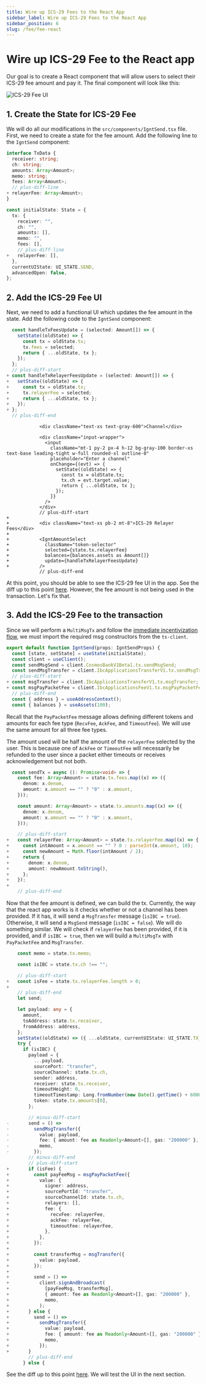 ```yaml
---
title: Wire up ICS-29 Fees to the React App
sidebar_label: Wire up ICS-29 Fees to the React App
sidebar_position: 6
slug: /fee/fee-react
---
```


# Wire up ICS-29 Fee to the React app

Our goal is to create a React component that will allow users to select their ICS-29 fee amount and pay it. The final component will look like this:

![ICS-29 Fee UI](./images/ignite-react-fee.png)

## 1. Create the State for ICS-29 Fee

We will do all our modifications in the `src/components/IgntSend.tsx` file. First, we need to create a state for the fee amount. Add the following line to the `IgntSend` component:

```ts title="src/components/IgntSend.tsx"
interface TxData {
  receiver: string;
  ch: string;
  amounts: Array<Amount>;
  memo: string;
  fees: Array<Amount>;
  // plus-diff-line
+ relayerFee: Array<Amount>;
}
```

```ts title="src/components/IgntSend.tsx"
const initialState: State = {
  tx: {
    receiver: "",
    ch: "",
    amounts: [],
    memo: "",
    fees: [],
	// plus-diff-line
+   relayerFee: [],
  },
  currentUIState: UI_STATE.SEND,
  advancedOpen: false,
};
```

## 2. Add the ICS-29 Fee UI

Next, we need to add a functional UI which updates the fee amount in the state. Add the following code to the `IgntSend` component:

```ts title="src/components/IgntSend.tsx"
  const handleTxFeesUpdate = (selected: Amount[]) => {
    setState((oldState) => {
      const tx = oldState.tx;
      tx.fees = selected;
      return { ...oldState, tx };
    });
  };
  // plus-diff-start
+ const handleTxRelayerFeesUpdate = (selected: Amount[]) => {
+   setState((oldState) => {
+     const tx = oldState.tx;
+     tx.relayerFee = selected;
+     return { ...oldState, tx };
+   });
+ };
  // plus-diff-end
```

```tsx title="src/components/IgntSend.tsx"
            <div className="text-xs text-gray-600">Channel</div>

            <div className="input-wrapper">
              <input
                className="mt-1 py-2 px-4 h-12 bg-gray-100 border-xs text-base leading-tight w-full rounded-xl outline-0"
                placeholder="Enter a channel"
                onChange={(evt) => {
                  setState((oldState) => {
                    const tx = oldState.tx;
                    tx.ch = evt.target.value;
                    return { ...oldState, tx };
                  });
                }}
              />
            </div>
			// plus-diff-start
+ 
+           <div className="text-xs pb-2 mt-8">ICS-29 Relayer Fees</div>
+ 
+           <IgntAmountSelect
+             className="token-selector"
+             selected={state.tx.relayerFee}
+             balances={balances.assets as Amount[]}
+             update={handleTxRelayerFeesUpdate}
+           />
			// plus-diff-end
```

At this point, you should be able to see the ICS-29 fee UI in the app. See the diff up to this point [here](https://github.com/srdtrk/cosmoverse2023-ibc-fee-demo/commit/a93acb8e1b4194402a45506c5c3105b4dc03ad58). However, the fee amount is not being used in the transaction. Let's fix that.

## 3. Add the ICS-29 Fee to the transaction

Since we will perform a `MultiMsgTx` and follow the [immediate incentivization flow](https://ibc.cosmos.network/v7/middleware/ics29-fee/msgs#escrowing-fees), we must import the required msg constructors from the `ts-client`.

```ts title="src/components/IgntSend.tsx"
export default function IgntSend(props: IgntSendProps) {
  const [state, setState] = useState(initialState);
  const client = useClient();
  const sendMsgSend = client.CosmosBankV1Beta1.tx.sendMsgSend;
  const sendMsgTransfer = client.IbcApplicationsTransferV1.tx.sendMsgTransfer;
  // plus-diff-start
+ const msgTransfer = client.IbcApplicationsTransferV1.tx.msgTransfer;
+ const msgPayPacketFee = client.IbcApplicationsFeeV1.tx.msgPayPacketFee;
  // plus-diff-end
  const { address } = useAddressContext();
  const { balances } = useAssets(100);
```

Recall that the `PayPacketFee` message allows defining different tokens and amounts for each fee type (`RecvFee`, `AckFee`, and `TimeoutFee`). We will use the same amount for all three fee types.

The amount used will be half the amount of the `relayerFee` selected by the user. This is because one of `AckFee` or `TimeoutFee` will necessarily be refunded to the user since a packet either timeouts or receives acknowledgement but not both.

```ts title="src/components/IgntSend.tsx"
  const sendTx = async (): Promise<void> => {
    const fee: Array<Amount> = state.tx.fees.map((x) => ({
      denom: x.denom,
      amount: x.amount == "" ? "0" : x.amount,
    }));

    const amount: Array<Amount> = state.tx.amounts.map((x) => ({
      denom: x.denom,
      amount: x.amount == "" ? "0" : x.amount,
    }));

    // plus-diff-start
+   const relayerFee: Array<Amount> = state.tx.relayerFee.map((x) => {
+     const intAmount = x.amount == "" ? 0 : parseInt(x.amount, 10);
+     const newAmount = Math.floor(intAmount / 2);
+     return {
+       denom: x.denom,
+       amount: newAmount.toString(),
+     };
+   });
+
    // plus-diff-end
```

Now that the fee amount is defined, we can build the tx. Currently, the way that the react app works is it checks whether or not a channel has been provided. If it has, it will send a `MsgTransfer` message (`isIBC = true`). Otherwise, it will send a `MsgSend` message (`isIBC = false`).
We will do something similar. We will check if `relayerFee` has been provided, if it is provided, and if `isIBC = true`, then we will build a `MultiMsgTx` with `PayPacketFee` and `MsgTransfer`.

```ts title="src/components/IgntSend.tsx"
    const memo = state.tx.memo;

    const isIBC = state.tx.ch !== "";

	// plus-diff-start
+   const isFee = state.tx.relayerFee.length > 0;
+
    // plus-diff-end
    let send;

    let payload: any = {
      amount,
      toAddress: state.tx.receiver,
      fromAddress: address,
    };
    setState((oldState) => ({ ...oldState, currentUIState: UI_STATE.TX_SIGNING }));
    try {
      if (isIBC) {
        payload = {
          ...payload,
          sourcePort: "transfer",
          sourceChannel: state.tx.ch,
          sender: address,
          receiver: state.tx.receiver,
          timeoutHeight: 0,
          timeoutTimestamp: Long.fromNumber(new Date().getTime() + 60000).multiply(1000000),
          token: state.tx.amounts[0],
        };

		// minus-diff-start
-       send = () =>
-         sendMsgTransfer({
-           value: payload,
-           fee: { amount: fee as Readonly<Amount>[], gas: "200000" },
-           memo,
-         });
		// minus-diff-end
		// plus-diff-start
+       if (isFee) {
+         const payFeeMsg = msgPayPacketFee({
+           value: {
+             signer: address,
+             sourcePortId: "transfer",
+             sourceChannelId: state.tx.ch,
+             relayers: [],
+             fee: {
+               recvFee: relayerFee,
+               ackFee: relayerFee,
+               timeoutFee: relayerFee,
+             },
+           },
+         });
+
+         const transferMsg = msgTransfer({
+           value: payload,
+         });
+
+         send = () =>
+           client.signAndBroadcast(
+             [payFeeMsg, transferMsg],
+             { amount: fee as Readonly<Amount>[], gas: "200000" },
+             memo,
+           );
+       } else {
+         send = () =>
+           sendMsgTransfer({
+             value: payload,
+             fee: { amount: fee as Readonly<Amount>[], gas: "200000" },
+             memo,
+           });
+       }
	    // plus-diff-end
      } else {
```

See the diff up to this point [here](https://github.com/srdtrk/cosmoverse2023-ibc-fee-demo/commit/0b3ddc8f8fe547624ec0d38f08e2344d29d22ee7). We will test the UI in the next section.
